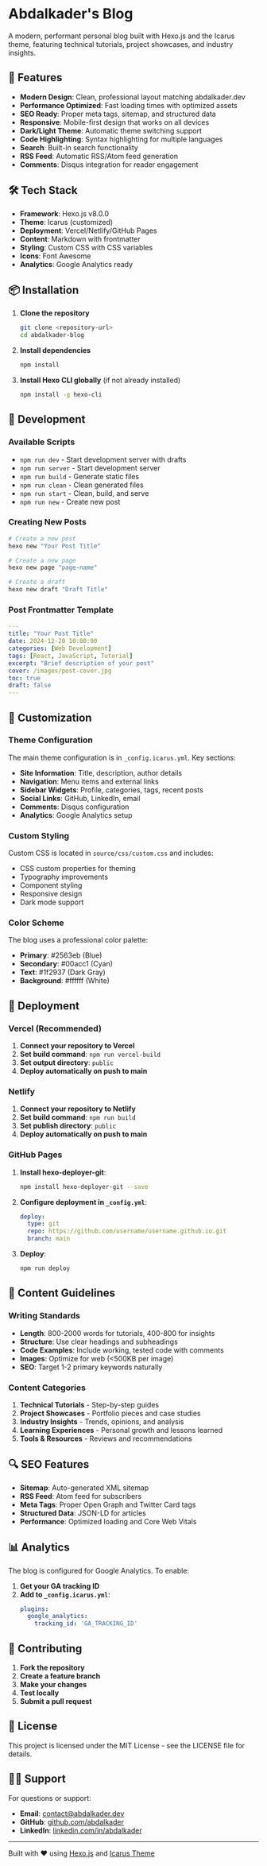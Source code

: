 # Abdalkader's Blog

A modern, performant personal blog built with Hexo.js and the Icarus theme, featuring technical tutorials, project showcases, and industry insights.

## 🚀 Features

- **Modern Design**: Clean, professional layout matching abdalkader.dev
- **Performance Optimized**: Fast loading times with optimized assets
- **SEO Ready**: Proper meta tags, sitemap, and structured data
- **Responsive**: Mobile-first design that works on all devices
- **Dark/Light Theme**: Automatic theme switching support
- **Code Highlighting**: Syntax highlighting for multiple languages
- **Search**: Built-in search functionality
- **RSS Feed**: Automatic RSS/Atom feed generation
- **Comments**: Disqus integration for reader engagement

## 🛠️ Tech Stack

- **Framework**: Hexo.js v8.0.0
- **Theme**: Icarus (customized)
- **Deployment**: Vercel/Netlify/GitHub Pages
- **Content**: Markdown with frontmatter
- **Styling**: Custom CSS with CSS variables
- **Icons**: Font Awesome
- **Analytics**: Google Analytics ready

## 📦 Installation

1. **Clone the repository**
   ```bash
   git clone <repository-url>
   cd abdalkader-blog
   ```

2. **Install dependencies**
   ```bash
   npm install
   ```

3. **Install Hexo CLI globally** (if not already installed)
   ```bash
   npm install -g hexo-cli
   ```

## 🔧 Development

### Available Scripts

- `npm run dev` - Start development server with drafts
- `npm run server` - Start development server
- `npm run build` - Generate static files
- `npm run clean` - Clean generated files
- `npm run start` - Clean, build, and serve
- `npm run new` - Create new post

### Creating New Posts

```bash
# Create a new post
hexo new "Your Post Title"

# Create a new page
hexo new page "page-name"

# Create a draft
hexo new draft "Draft Title"
```

### Post Frontmatter Template

```yaml
---
title: "Your Post Title"
date: 2024-12-20 10:00:00
categories: [Web Development]
tags: [React, JavaScript, Tutorial]
excerpt: "Brief description of your post"
cover: /images/post-cover.jpg
toc: true
draft: false
---
```

## 🎨 Customization

### Theme Configuration

The main theme configuration is in `_config.icarus.yml`. Key sections:

- **Site Information**: Title, description, author details
- **Navigation**: Menu items and external links
- **Sidebar Widgets**: Profile, categories, tags, recent posts
- **Social Links**: GitHub, LinkedIn, email
- **Comments**: Disqus configuration
- **Analytics**: Google Analytics setup

### Custom Styling

Custom CSS is located in `source/css/custom.css` and includes:

- CSS custom properties for theming
- Typography improvements
- Component styling
- Responsive design
- Dark mode support

### Color Scheme

The blog uses a professional color palette:

- **Primary**: #2563eb (Blue)
- **Secondary**: #00acc1 (Cyan)
- **Text**: #1f2937 (Dark Gray)
- **Background**: #ffffff (White)

## 🚀 Deployment

### Vercel (Recommended)

1. **Connect your repository to Vercel**
2. **Set build command**: `npm run vercel-build`
3. **Set output directory**: `public`
4. **Deploy automatically on push to main**

### Netlify

1. **Connect your repository to Netlify**
2. **Set build command**: `npm run build`
3. **Set publish directory**: `public`
4. **Deploy automatically on push to main**

### GitHub Pages

1. **Install hexo-deployer-git**:
   ```bash
   npm install hexo-deployer-git --save
   ```

2. **Configure deployment in `_config.yml`**:
   ```yaml
   deploy:
     type: git
     repo: https://github.com/username/username.github.io.git
     branch: main
   ```

3. **Deploy**:
   ```bash
   npm run deploy
   ```

## 📝 Content Guidelines

### Writing Standards

- **Length**: 800-2000 words for tutorials, 400-800 for insights
- **Structure**: Use clear headings and subheadings
- **Code Examples**: Include working, tested code with comments
- **Images**: Optimize for web (<500KB per image)
- **SEO**: Target 1-2 primary keywords naturally

### Content Categories

1. **Technical Tutorials** - Step-by-step guides
2. **Project Showcases** - Portfolio pieces and case studies
3. **Industry Insights** - Trends, opinions, and analysis
4. **Learning Experiences** - Personal growth and lessons learned
5. **Tools & Resources** - Reviews and recommendations

## 🔍 SEO Features

- **Sitemap**: Auto-generated XML sitemap
- **RSS Feed**: Atom feed for subscribers
- **Meta Tags**: Proper Open Graph and Twitter Card tags
- **Structured Data**: JSON-LD for articles
- **Performance**: Optimized loading and Core Web Vitals

## 📊 Analytics

The blog is configured for Google Analytics. To enable:

1. **Get your GA tracking ID**
2. **Add to `_config.icarus.yml`**:
   ```yaml
   plugins:
     google_analytics:
       tracking_id: 'GA_TRACKING_ID'
   ```

## 🤝 Contributing

1. **Fork the repository**
2. **Create a feature branch**
3. **Make your changes**
4. **Test locally**
5. **Submit a pull request**

## 📄 License

This project is licensed under the MIT License - see the LICENSE file for details.

## 🙋‍♂️ Support

For questions or support:

- **Email**: contact@abdalkader.dev
- **GitHub**: [github.com/abdalkader](https://github.com/abdalkader)
- **LinkedIn**: [linkedin.com/in/abdalkader](https://linkedin.com/in/abdalkader)

---

Built with ❤️ using [Hexo.js](https://hexo.io) and [Icarus Theme](https://github.com/ppoffice/hexo-theme-icarus)

<!-- Deployment trigger -->